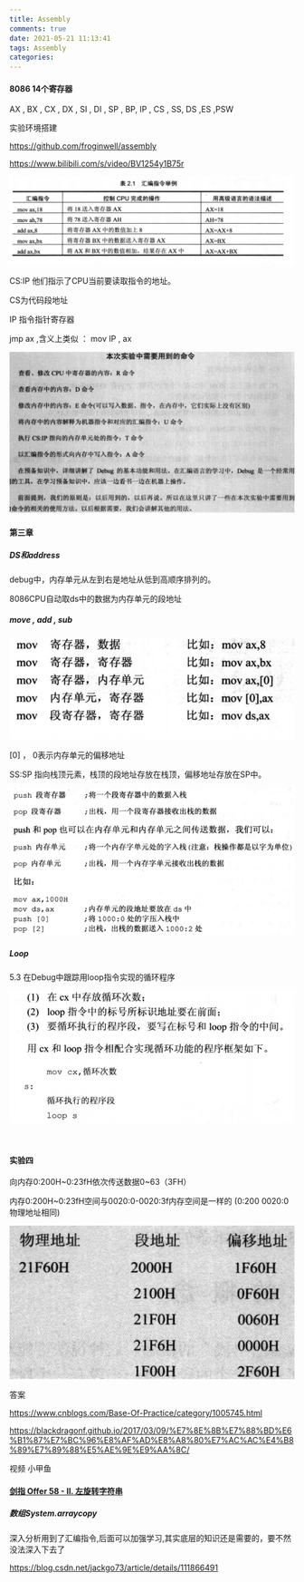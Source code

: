 ```yaml
---
title: Assembly
comments: true
date: 2021-05-21 11:13:41
tags: Assembly
categories: 
---
```




#### 8086 14个寄存器

AX , BX , CX , DX , SI , DI , SP , BP, IP , CS , SS, DS ,ES ,PSW



实验环境搭建

https://github.com/froginwell/assembly

https://www.bilibili.com/s/video/BV1254y1B75r

![](Assembly/2021-05-20-19-06-09.png)



CS:IP  他们指示了CPU当前要读取指令的地址。

CS为代码段地址

IP 指令指针寄存器

jmp ax ,含义上类似 ： mov IP , ax



![](Assembly/2021-05-21-17-22-59.png)



#### 第三章

##### DS和address

debug中，内存单元从左到右是地址从低到高顺序排列的。

8086CPU自动取ds中的数据为内存单元的段地址

##### move , add , sub

![](Assembly/2021-05-21-19-21-51.png)

[0] ， 0表示内存单元的偏移地址



SS:SP 指向栈顶元素，栈顶的段地址存放在栈顶，偏移地址存放在SP中。

![t](Assembly/2021-05-22-16-18-16.png)



##### Loop

5.3 在Debug中跟踪用loop指令实现的循环程序 

![](Assembly/2021-05-23-17-48-42.png)

​             

#### 实验四

  向内存0:200H~0:23fH依次传送数据0~63（3FH）

  内存0:200H~0:23fH空间与0020:0-0020:3f内存空间是一样的   (0:200  0020:0物理地址相同)                                                                                                                             

![](Assembly/2021-05-24-14-59-10.png)



答案 

https://www.cnblogs.com/Base-Of-Practice/category/1005745.html

https://blackdragonf.github.io/2017/03/09/%E7%8E%8B%E7%88%BD%E6%B1%87%E7%BC%96%E8%AF%AD%E8%A8%80%E7%AC%AC%E4%B8%89%E7%89%88%E5%AE%9E%E9%AA%8C/

 视频 小甲鱼





#### [剑指 Offer 58 - II. 左旋转字符串](https://leetcode.cn/problems/zuo-xuan-zhuan-zi-fu-chuan-lcof/)

##### 数组System.arraycopy 

深入分析用到了汇编指令,后面可以加强学习,其实底层的知识还是需要的，要不然没法深入下去了

https://blog.csdn.net/jackgo73/article/details/111866491